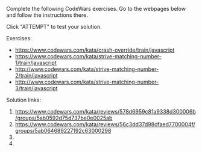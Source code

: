Complete the following CodeWars exercises. Go to the webpages below and follow the instructions there.

Click "ATTEMPT" to test your solution.

Exercises:
- https://www.codewars.com/kata/crash-override/train/javascript
- https://www.codewars.com/kata/strive-matching-number-1/train/javascript
- http://www.codewars.com/kata/strive-matching-number-2/train/javascript
- http://www.codewars.com/kata/strive-matching-number-3/train/javascript

Solution links:
1. https://www.codewars.com/kata/reviews/578d6959c81a9338d300006b/groups/5ab0592d75d737be0e0025ab
2. https://www.codewars.com/kata/reviews/56c3dd37d98dfaed7700004f/groups/5ab064689227192c63000298
3. 
4. 
